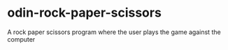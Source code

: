 # odin-rock-paper-scissors
A rock paper scissors program where the user plays the game against the computer 

